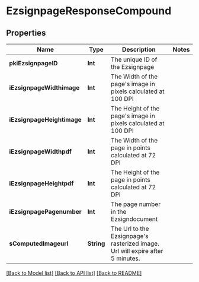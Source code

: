 # EzsignpageResponseCompound

## Properties
Name | Type | Description | Notes
------------ | ------------- | ------------- | -------------
**pkiEzsignpageID** | **Int** | The unique ID of the Ezsignpage | 
**iEzsignpageWidthimage** | **Int** | The Width of the page&#39;s image in pixels calculated at 100 DPI | 
**iEzsignpageHeightimage** | **Int** | The Height of the page&#39;s image in pixels calculated at 100 DPI | 
**iEzsignpageWidthpdf** | **Int** | The Width of the page in points calculated at 72 DPI | 
**iEzsignpageHeightpdf** | **Int** | The Height of the page in points calculated at 72 DPI | 
**iEzsignpagePagenumber** | **Int** | The page number in the Ezsigndocument | 
**sComputedImageurl** | **String** | The Url to the Ezsignpage&#39;s rasterized image.  Url will expire after 5 minutes. | 

[[Back to Model list]](../README.md#documentation-for-models) [[Back to API list]](../README.md#documentation-for-api-endpoints) [[Back to README]](../README.md)


